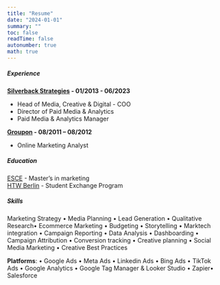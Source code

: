 ```yaml
---
title: "Resume"
date: "2024-01-01"
summary: ""
toc: false
readTime: false
autonumber: true
math: true
---
```

##### Experience										             
**[Silverback Strategies](https://www.silverbackstrategies.com) - 01/2013 - 06/2023**  
* Head of Media, Creative & Digital - COO  
* Director of Paid Media & Analytics  
* Paid Media & Analytics Manager   


**[Groupon](https://www.groupon.com) - 08/2011 – 08/2012**  
* Online Marketing Analyst


##### Education
[ESCE](https://www.esce.fr) - Master’s in marketing   
[HTW Berlin](https://www.htw-berlin.de/en/)  - Student Exchange Program

##### Skills
Marketing Strategy • Media Planning • Lead Generation • Qualitative Research• Ecommerce Marketing • Budgeting • Storytelling • Marktech integration • Campaign Reporting • Data Analysis • Dashboarding • Campaign Attribution • Conversion tracking • Creative planning • Social Media Marketing • Creative Best Practices  

**Platforms**: • Google Ads • Meta Ads • Linkedin Ads • Bing Ads • TikTok Ads • Google Analytics • Google Tag Manager & Looker Studio • Zapier•  Salesforce